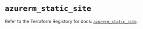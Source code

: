 # `azurerm_static_site`

Refer to the Terraform Registory for docs: [`azurerm_static_site`](https://registry.terraform.io/providers/hashicorp/azurerm/3.55.0/docs/resources/static_site).
